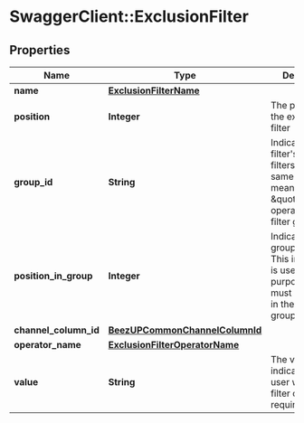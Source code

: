 # SwaggerClient::ExclusionFilter

## Properties
Name | Type | Description | Notes
------------ | ------------- | ------------- | -------------
**name** | [**ExclusionFilterName**](ExclusionFilterName.md) |  | 
**position** | **Integer** | The position of the exclusion filter | 
**group_id** | **String** | Indicate the filter&#39;s group. All filters in the same group means an \&quot;AND\&quot; operation in the filter group | 
**position_in_group** | **Integer** | Indicate the filter group position. This information is used for the UI purpose and must be unique in the filter group. | 
**channel_column_id** | [**BeezUPCommonChannelColumnId**](BeezUPCommonChannelColumnId.md) |  | 
**operator_name** | [**ExclusionFilterOperatorName**](ExclusionFilterOperatorName.md) |  | 
**value** | **String** | The value indicate by the user when the filter operation requires it. | [optional] 


